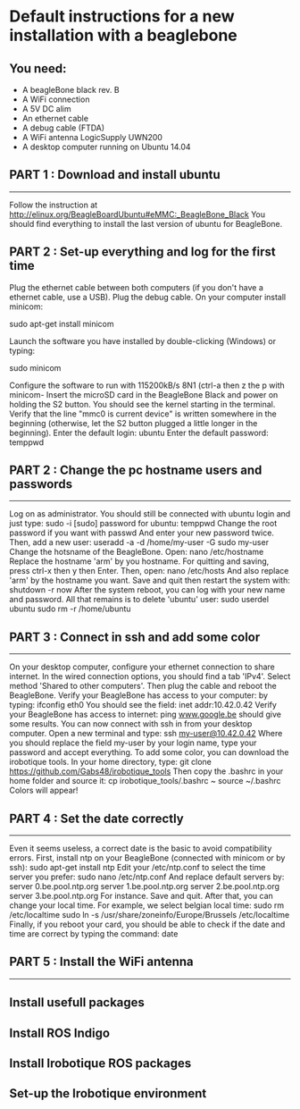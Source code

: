 Default instructions for a new installation with a beaglebone
=============================================================

You need:
--------
- A beagleBone black rev. B
- A WiFi connection
- A 5V DC alim
- An ethernet cable
- A debug cable (FTDA)
- A WiFi antenna LogicSupply UWN200
- A desktop computer running on Ubuntu 14.04



## PART 1 : Download and install ubuntu ##
------------------------------------------
Follow the instruction at http://elinux.org/BeagleBoardUbuntu#eMMC:_BeagleBone_Black
You should find everything to install the last version of ubuntu for BeagleBone.

## PART 2 : Set-up everything and log for the first time ##
Plug the ethernet cable between both computers (if you don't have a ethernet cable, use a USB). Plug the debug cable. 
On your computer install minicom:

sudo apt-get install minicom

Launch the software you have installed by double-clicking (Windows) or typing:

sudo minicom

Configure the software to run with 115200kB/s 8N1 (ctrl-a then z the p with minicom-
Insert the microSD card in the BeagleBone Black and power on holding the S2 button. You should see the kernel starting in the terminal. Verify that the line "mmc0 is current device" is written somewhere in the beginning (otherwise, let the S2 button plugged a little longer in the beginning).
Enter the default login:
	ubuntu
Enter the default password:
	temppwd

## PART 2 : Change the pc hostname users and passwords ##
---------------------------------------------------------
Log on as administrator. You should still be connected with ubuntu login and just type:
	sudo -i
[sudo] password for ubuntu: 
	temppwd
Change the root password if you want with
	passwd
And enter your new password twice. Then, add a new user:
	useradd -a -d /home/my-user -G sudo my-user
Change the hotsname of the BeagleBone. Open:
	nano /etc/hostname
Replace the hostname 'arm' by you hostname. For quitting and saving, press ctrl-x then y then Enter. Then, open:
	nano /etc/hosts
And also replace 'arm' by the hostname you want. Save and quit then restart the system with:
	shutdown -r now
After the system reboot, you can log with your new name and password. All that remains is to delete 'ubuntu' user:
	sudo userdel ubuntu
	sudo rm -r /home/ubuntu


## PART 3 : Connect in ssh and add some color ##
------------------------------------------------
On your desktop computer, configure your ethernet connection to share internet. In the wired connection options, you should find a tab 'IPv4'. Select method 'Shared to other computers'. Then plug the cable and reboot the BeagleBone. Verify your BeagleBone has access to your computer: by typing:
	ifconfig eth0
You should see the field:
	inet addr:10.42.0.42
Verify your BeagleBone has access to internet:
	ping www.google.be
should give some results. You can now connect with ssh in from your desktop computer. Open a new terminal and type:
	ssh my-user@10.42.0.42
Where you should replace the field my-user by your login name, type your password and accept everything. To add some color, you can download the irobotique tools. In your home directory, type:
	git clone https://github.com/Gabs48/irobotique_tools
Then copy the .bashrc in your home folder and source it:
	cp irobotique_tools/.bashrc ~
	source ~/.bashrc
Colors will appear!

## PART 4 : Set the date correctly ##
-------------------------------------
Even it seems useless, a correct date is the basic to avoid compatibility errors. First, install ntp on your BeagleBone (connected with minicom or by ssh):
	sudo apt-get install ntp
Edit your /etc/ntp.conf to select the time server you prefer:
	sudo nano /etc/ntp.conf
And replace default servers by:
	server 0.be.pool.ntp.org
	server 1.be.pool.ntp.org
	server 2.be.pool.ntp.org
	server 3.be.pool.ntp.org
For instance. Save and quit. After that, you can change your local time. For example, we select belgian local time:
	sudo rm /etc/localtime
	sudo ln -s /usr/share/zoneinfo/Europe/Brussels /etc/localtime
Finally, if you reboot your card, you should be able to check if the date and time are correct by typing the command:
	date

## PART 5 : Install the WiFi antenna ##
---------------------------------------

## Install usefull packages ##

## Install ROS Indigo ##

## Install Irobotique ROS packages ##

## Set-up the Irobotique environment ##
 
